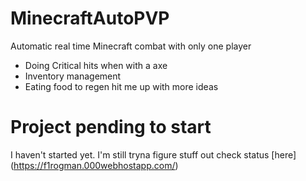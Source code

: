 # MinecraftAutoPVP
Automatic real time Minecraft combat with only one player
* Doing Critical hits when with a axe
* Inventory management
* Eating food to regen
hit me up with more ideas

# Project pending to start
I haven't started yet. I'm still tryna figure stuff out
check status [here] (https://f1rogman.000webhostapp.com/)
